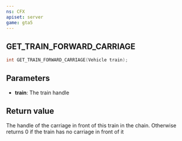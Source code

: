 ```yaml
---
ns: CFX
apiset: server
game: gta5
---
```

## GET_TRAIN_FORWARD_CARRIAGE

```c
int GET_TRAIN_FORWARD_CARRIAGE(Vehicle train);
``` 

## Parameters
* **train**: The train handle

## Return value
The handle of the carriage in front of this train in the chain. Otherwise returns 0 if the train has no carriage in front of it 